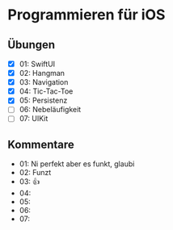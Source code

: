 # Programmieren für iOS

## Übungen

- [X] 01: SwiftUI
- [X] 02: Hangman
- [X] 03: Navigation
- [X] 04: Tic-Tac-Toe
- [X] 05: Persistenz
- [ ] 06: Nebeläufigkeit
- [ ] 07: UIKit

## Kommentare
- 01: Ni perfekt aber es funkt, glaubi
- 02: Funzt 
- 03: 👍
- 04: 
- 05: 
- 06: 
- 07: 

